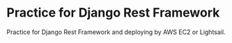# Practice for Django Rest Framework

Practice for Django Rest Framework and deploying by AWS EC2 or Lightsail.
